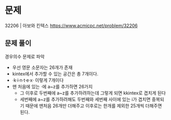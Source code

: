 # 문제

32206 | 아보와 킨텍스
https://www.acmicpc.net/problem/32206

## 문제 풀이

경우의수 문제로 파악

- 우선 영문 소문자는 26개가 존재
- kintex에서 추가할 수 있는 공간은 총 7개이다.
- ·k·i·n·t·e·x· 이렇게 7개이다
- 맨 처음에 있는 ·에 a~z를 추가하면 26가지
  - 그 이후로 두번째에 a~z를 추가하려하는데 그렇게 되면 kkintex로 겹치게 된다
  - 세번째에 a~z를 추가하려해도 두번째와 세번째 사이에 있는 i가 겹치면 중복되기 때문에 맨처음 26개만 더해주고 이후로는 한개를 제외한 25개씩 더해주면 된다.
